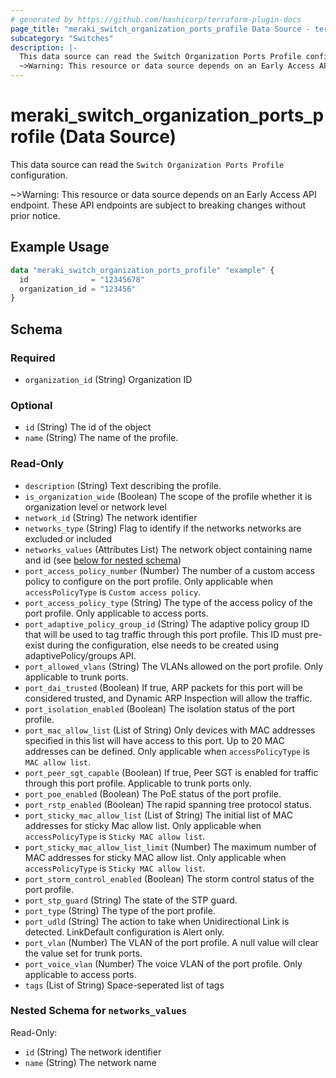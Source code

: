 ```yaml
---
# generated by https://github.com/hashicorp/terraform-plugin-docs
page_title: "meraki_switch_organization_ports_profile Data Source - terraform-provider-meraki"
subcategory: "Switches"
description: |-
  This data source can read the Switch Organization Ports Profile configuration.
  ~>Warning: This resource or data source depends on an Early Access API endpoint. These API endpoints are subject to breaking changes without prior notice.
---
```


# meraki_switch_organization_ports_profile (Data Source)

This data source can read the `Switch Organization Ports Profile` configuration.

~>Warning: This resource or data source depends on an Early Access API endpoint. These API endpoints are subject to breaking changes without prior notice.

## Example Usage

```terraform
data "meraki_switch_organization_ports_profile" "example" {
  id              = "12345678"
  organization_id = "123456"
}
```

<!-- schema generated by tfplugindocs -->
## Schema

### Required

- `organization_id` (String) Organization ID

### Optional

- `id` (String) The id of the object
- `name` (String) The name of the profile.

### Read-Only

- `description` (String) Text describing the profile.
- `is_organization_wide` (Boolean) The scope of the profile whether it is organization level or network level
- `network_id` (String) The network identifier
- `networks_type` (String) Flag to identify if the networks networks are excluded or included
- `networks_values` (Attributes List) The network object containing name and id (see [below for nested schema](#nestedatt--networks_values))
- `port_access_policy_number` (Number) The number of a custom access policy to configure on the port profile. Only applicable when `accessPolicyType` is `Custom access policy`.
- `port_access_policy_type` (String) The type of the access policy of the port profile. Only applicable to access ports.
- `port_adaptive_policy_group_id` (String) The adaptive policy group ID that will be used to tag traffic through this port profile. This ID must pre-exist during the configuration, else needs to be created using adaptivePolicy/groups API.
- `port_allowed_vlans` (String) The VLANs allowed on the port profile. Only applicable to trunk ports.
- `port_dai_trusted` (Boolean) If true, ARP packets for this port will be considered trusted, and Dynamic ARP Inspection will allow the traffic.
- `port_isolation_enabled` (Boolean) The isolation status of the port profile.
- `port_mac_allow_list` (List of String) Only devices with MAC addresses specified in this list will have access to this port. Up to 20 MAC addresses can be defined. Only applicable when `accessPolicyType` is `MAC allow list`.
- `port_peer_sgt_capable` (Boolean) If true, Peer SGT is enabled for traffic through this port profile. Applicable to trunk ports only.
- `port_poe_enabled` (Boolean) The PoE status of the port profile.
- `port_rstp_enabled` (Boolean) The rapid spanning tree protocol status.
- `port_sticky_mac_allow_list` (List of String) The initial list of MAC addresses for sticky Mac allow list. Only applicable when `accessPolicyType` is `Sticky MAC allow list`.
- `port_sticky_mac_allow_list_limit` (Number) The maximum number of MAC addresses for sticky MAC allow list. Only applicable when `accessPolicyType` is `Sticky MAC allow list`.
- `port_storm_control_enabled` (Boolean) The storm control status of the port profile.
- `port_stp_guard` (String) The state of the STP guard.
- `port_type` (String) The type of the port profile.
- `port_udld` (String) The action to take when Unidirectional Link is detected. LinkDefault configuration is Alert only.
- `port_vlan` (Number) The VLAN of the port profile. A null value will clear the value set for trunk ports.
- `port_voice_vlan` (Number) The voice VLAN of the port profile. Only applicable to access ports.
- `tags` (List of String) Space-seperated list of tags

<a id="nestedatt--networks_values"></a>
### Nested Schema for `networks_values`

Read-Only:

- `id` (String) The network identifier
- `name` (String) The network name

